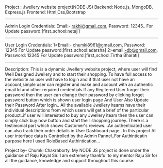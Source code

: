 Project : Jwellery website project(NODE JS)
Backend: Node.js, MongoDB, Express.js
Frontend: Html,Css,Bootstrap
********************************
Admin Login Credentials: Email:- rakhi@gmail.com, Password: 12345..
For Update password:[first_school:netaji]
***********************************
User Login Credentials:
1>Email:- chumki8961@gmail.com, Password: 12345
For Update password:[first_school:adarsha]
2>email:-db@gmail.com, Password: 12345
For Update password:[first_school:Tirtha Bharati]
******************************************************************************************
Description:
 This is a dynamic Jwellery website project, where user will find Well Designed Jwellery and  to start their shopping. To have full access to the website an user will have to login and if that user not have an account,simple user can register and make and account with an authentic email Id and other required credentials.If any Regitered User forger their password then the user can change their password by clicking forget password button which is shown user login page And User Also Update their Password After login..
 All the available Jwellery iteams have their individual descriptions from which users will get a brief of the particular product..if user will interested to buy any Jwellery iteam then the user can simply click buy now button and start their shopping journey..There is a testimonial part which shows Customer's reviews...An authenticated user can also track their order details in User Dashboard page..
In this project All  user interface data is Controlled by the Admin Pannel..For Authinticatin purpose here I used RoleBased Authintication...

Project by- Chumki Chakraborty.
My NODE JS project is done under the guidance of Raju Kayal Sir.
I am extremely thankful to my mentor Raju Sir for all the guidance, 
knowledge and support throughout this course.